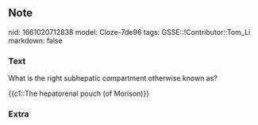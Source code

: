 ## Note
nid: 1661020712838
model: Cloze-7de96
tags: GSSE::!Contributor::Tom_Li
markdown: false

### Text
What is the right subhepatic compartment otherwise known as?

{{c1::The hepatorenal pouch (of Morison)}}

### Extra

